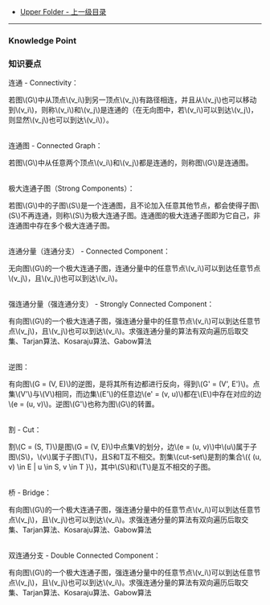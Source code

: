 * [Upper Folder - 上一级目录](../../)

--------

### Knowledge Point
### 知识要点
<div>
连通 - Connectivity：
<p id="i">若图\(G\)中从顶点\(v_i\)到另一顶点\(v_j\)有路径相连，并且从\(v_j\)也可以移动到\(v_i\)，则称\(v_i\)和\(v_j\)是连通的（在无向图中，若\(v_i\)可以到达\(v_j\)，则显然\(v_j\)也可以到达\(v_i\)）。 </p>
<br>
连通图 - Connected Graph：
<p id="i">若图\(G\)中从任意两个顶点\(v_i\)和\(v_j\)都是连通的，则称图\(G\)是连通图。 </p>
<br>
极大连通子图（Strong Components）：
<p id="i">若图\(G\)中的子图\(S\)是一个连通图，且不论加入任意其他节点，都会使得子图\(S\)不再连通，则称\(S\)为极大连通子图。连通图的极大连通子图即为它自己，非连通图中存在多个极大连通子图。 </p>
<br>
连通分量（连通分支） - Connected Component：
<p id="i">无向图\(G\)的一个极大连通子图，连通分量中的任意节点\(v_i\)可以到达任意节点\(v_j\)，且\(v_j\)也可以到达\(v_i\)。 </p>
<br>
强连通分量（强连通分支） - Strongly Connected Component：
<p id="i">有向图\(G\)的一个极大连通子图，强连通分量中的任意节点\(v_i\)可以到达任意节点\(v_j\)，且\(v_j\)也可以到达\(v_i\)。求强连通分量的算法有双向遍历后取交集、Tarjan算法、Kosaraju算法、Gabow算法 </p>
<br>
逆图：
<p id="i">有向图\(G = (V, E)\)的逆图，是将其所有边都进行反向，得到\(G' = (V', E')\)。点集\(V'\)与\(V\)相同，而边集\(E'\)的任意边\(e' = (v, u)\)都在\(E\)中存在对应的边\(e = (u, v)\)。逆图\(G'\)也称为图\(G\)的转置。 </p>
<br>
割 - Cut：
<p id="i">割\(C = (S, T)\)是图\(G = (V, E)\)中点集V的划分，边\(e = (u, v)\)中\(u\)属于子图\(S\)，\(v\)属于子图\(T\)，且S和T互不相交。割集\(cut-set\)是割的集合\({ (u, v) \in E | u \in S, v \in T }\)，其中\(S\)和\(T\)是互不相交的子图。</p>
<br>
桥 - Bridge：
<p id="i">有向图\(G\)的一个极大连通子图，强连通分量中的任意节点\(v_i\)可以到达任意节点\(v_j\)，且\(v_j\)也可以到达\(v_i\)。求强连通分量的算法有双向遍历后取交集、Tarjan算法、Kosaraju算法、Gabow算法 </p>
<br>
双连通分支 - Double Connected Component：
<p id="i">有向图\(G\)的一个极大连通子图，强连通分量中的任意节点\(v_i\)可以到达任意节点\(v_j\)，且\(v_j\)也可以到达\(v_i\)。求强连通分量的算法有双向遍历后取交集、Tarjan算法、Kosaraju算法、Gabow算法 </p>
</div>
